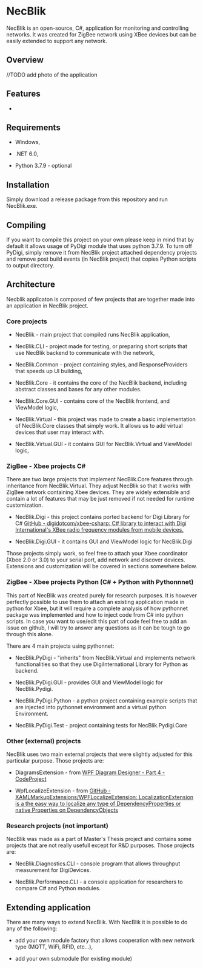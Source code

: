 # NecBlik

NecBlik is an open-source, C#, application for monitoring and controlling networks. It was created for ZigBee network using XBee devices but can be easily extended to support any network.

## Overview

//TODO add photo of the application

## Features

- 

## Requirements

- Windows,

- .NET 6.0,

- Python 3.7.9 - optional

## Installation

Simply download a release package from this repository and run NecBlik.exe.

## Compiling

If you want to compile this project on your own please keep in mind that by default it allows usage of PyDigi module that uses python 3.7.9. To turn off PyDigi, simply remove it from NecBlik project attached dependency projects and remove post build events (in NecBlik project) that copies Python scripts to output directory.  

## Architecture

Necblik applicaton is composed of few projects that are together made into an application in NecBlik project.  

### Core projects

- NecBlik - main project that compiled runs NecBlik application,

- NecBlik.CLI - project made for testing, or preparing short scripts that use NecBlik backend to communicate with the network,

- NecBlik.Common - project containing styles, and ResponseProviders that speeds up UI building,

- NecBlik.Core - it contains the core of the NecBlik backend, including abstract classes and bases for any other modules.  

- NecBlik.Core.GUI - contains core of the NecBlik frontend, and ViewModel logic,

- NecBlik.Virtual - this project was made to create a basic implementation of NecBlik.Core classes that simply work. It allows us to add virtual devices that user may interact with.

- NecBlik.Virtual.GUI - it contains GUI for NecBlik.Virtual and ViewModel logic,

### ZigBee - Xbee projects C#

There are two large projects that implement NecBlik.Core features through inheritance from NecBlik.Virtual. They adjust NecBlik so that it works with ZigBee network containing Xbee devices. They are widely extensible and contain a lot of features that may be just removed if not needed for runtime customization.

- NecBlik.Digi - this project contains ported backend for Digi Library for C# [GitHub - digidotcom/xbee-csharp: C# library to interact with Digi International&#39;s XBee radio frequency modules from mobile devices.](https://github.com/digidotcom/xbee-csharp)

- NecBlik.Digi.GUI - it contains GUI and ViewModel logic for NecBlik.Digi

Those projects simply work, so feel free to attach your Xbee coordinator (Xbee 2.0 or 3.0) to your serial port, add network and discover devices. Extensions and customization will be covered in sections somewhere below. 

### ZigBee - Xbee projects Python (C# + Python with Pythonnnet)

This part of NecBlik was created purely for research purposes. It is however perfectly possible to use them to attach an existing application made in python for Xbee, but it will require a complete analysis of how pythonnet package was implemented and how to inject code from C# into python scripts. In case you want to use/edit this part of code feel free to add an issue on github, I will try to answer any questions as it can be tough to go through this alone.

There are 4 main projects using pythonnet: 

- NecBlik.PyDigi - "inherits" from NecBlik.Virtual and implements network functionalities so that they use DigiInternational Library for Python as backend.

- NecBlik.PyDigi.GUI - provides GUI and ViewModel logic for NecBlik.Pydigi.

- NecBlik.PyDigi.Python - a python project containing example scripts that are injected into pythonnet environment and a virtual python Environment.

- NecBlik.PyDigi.Test - project containing tests for NecBlik.Pydigi.Core

### Other (external) projects

NecBlik uses two main external projects that were slightly adjusted for this particular purpose. Those projects are:

- DiagramsExtension - from [WPF Diagram Designer - Part 4 - CodeProject](https://www.codeproject.com/Articles/24681/WPF-Diagram-Designer-Part-4)

- WpfLocalizeExtension - from [GitHub - XAMLMarkupExtensions/WPFLocalizeExtension: LocalizationExtension is a the easy way to localize any type of DependencyProperties or native Properties on DependencyObjects](https://github.com/XAMLMarkupExtensions/WPFLocalizeExtension)

### Research projects (not important)

NecBlik was made as a part of Master's Thesis project and contains some projects that are not really usefull except for R&D purposes. Those projects are:

- NecBlik.Diagnostics.CLI - console program that allows throughput measurement for DigiDevices.

- NecBlik.Performance.CLI - a console application for researchers to compare C# and Python modules.

## Extending application

There are many ways to extend NecBlik. With NecBlik it is possible to do any of the following:

- add your own module factory that allows cooperation with new network type (MQTT, WiFi, RFID, etc...),

- add your own submodule (for existing module)



